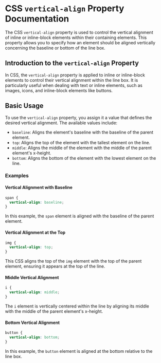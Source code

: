 # CSS `vertical-align` Property Documentation

The CSS `vertical-align` property is used to control the vertical alignment of inline or inline-block elements within their containing elements. This property allows you to specify how an element should be aligned vertically concerning the baseline or bottom of the line box.

## Introduction to the `vertical-align` Property

In CSS, the `vertical-align` property is applied to inline or inline-block elements to control their vertical alignment within the line box. It is particularly useful when dealing with text or inline elements, such as images, icons, and inline-block elements like buttons.

## Basic Usage

To use the `vertical-align` property, you assign it a value that defines the desired vertical alignment. The available values include:

- `baseline`: Aligns the element's baseline with the baseline of the parent element.
- `top`: Aligns the top of the element with the tallest element on the line.
- `middle`: Aligns the middle of the element with the middle of the parent element's x-height.
- `bottom`: Aligns the bottom of the element with the lowest element on the line.

### Examples

#### Vertical Alignment with Baseline

```css
span {
  vertical-align: baseline;
}
```

In this example, the `span` element is aligned with the baseline of the parent element.

#### Vertical Alignment at the Top

```css
img {
  vertical-align: top;
}
```

This CSS aligns the top of the `img` element with the top of the parent element, ensuring it appears at the top of the line.

#### Middle Vertical Alignment

```css
i {
  vertical-align: middle;
}
```

The `i` element is vertically centered within the line by aligning its middle with the middle of the parent element's x-height.

#### Bottom Vertical Alignment

```css
button {
  vertical-align: bottom;
}
```

In this example, the `button` element is aligned at the bottom relative to the line box.
